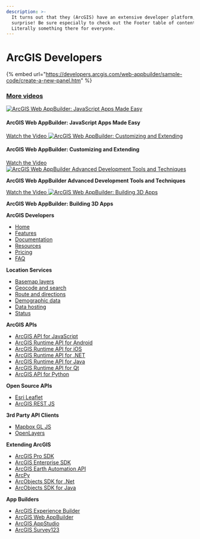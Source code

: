 ```yaml
---
description: >-
  It turns out that they (ArcGIS) have an extensive developer platform, to my
  surprise! Be sure especially to check out the Footer table of contents.
  Literally something there for everyone.
---
```


# ArcGIS Developers

{% embed url="https://developers.arcgis.com/web-appbuilder/sample-code/create-a-new-panel.htm" %}

###  [More videos ](https://www.esri.com/videos/search?text=ArcGIS%20Web-AppBuilder)

[![ArcGIS Web AppBuilder: JavaScript Apps Made Easy](https://i.ytimg.com/vi/5hsprKc_Wo0/hqdefault.jpg?sqp=-oaymwEWCKgBEF5IWvKriqkDCQgBFQAAiEIYAQ==&rs=AOn4CLCNuhm0cPKKvXaBNPdS3UebMrTjRQ)](https://www.youtube.com/watch?v=5hsprKc_Wo0&index=76&list=PLaPDDLTCmy4Z844nQ0aFdRCTICoNDPf7E)

#### **ArcGIS Web AppBuilder: JavaScript Apps Made Easy**

[Watch the Video ](https://www.youtube.com/watch?v=5hsprKc_Wo0&index=76&list=PLaPDDLTCmy4Z844nQ0aFdRCTICoNDPf7E)[![ArcGIS Web AppBuilder: Customizing and Extending](https://i.ytimg.com/vi/9JttgbuZsEs/hqdefault.jpg?sqp=-oaymwEWCKgBEF5IWvKriqkDCQgBFQAAiEIYAQ==&rs=AOn4CLDVT8FjKqlN-N6X9AE3EdpWN-IlQQ)](https://www.youtube.com/watch?v=9JttgbuZsEs&index=75&list=PLaPDDLTCmy4Z844nQ0aFdRCTICoNDPf7E)

#### **ArcGIS Web AppBuilder: Customizing and Extending**

[Watch the Video ](https://www.youtube.com/watch?v=9JttgbuZsEs&index=75&list=PLaPDDLTCmy4Z844nQ0aFdRCTICoNDPf7E)[![ArcGIS Web AppBuilder Advanced Development Tools and Techniques](https://i.ytimg.com/vi/WpA5ld-EGp4/hqdefault.jpg?sqp=-oaymwEWCKgBEF5IWvKriqkDCQgBFQAAiEIYAQ==&rs=AOn4CLCjnJVbAFnQtsb8FcMz6idM_4Vpjw)](https://www.youtube.com/watch?v=WpA5ld-EGp4&index=14&list=PLaPDDLTCmy4Z844nQ0aFdRCTICoNDPf7E)

**ArcGIS Web AppBuilder Advanced Development Tools and Techniques**

[Watch the Video ](https://www.youtube.com/watch?v=WpA5ld-EGp4&index=14&list=PLaPDDLTCmy4Z844nQ0aFdRCTICoNDPf7E)[![ArcGIS Web AppBuilder: Building 3D Apps](https://i.ytimg.com/vi/qAGF5W5icjU/hqdefault.jpg?sqp=-oaymwEWCKgBEF5IWvKriqkDCQgBFQAAiEIYAQ==&rs=AOn4CLA6UTdifnXk4zDCeGhjE3Ej6NB8LQ)](https://www.youtube.com/watch?v=qAGF5W5icjU&index=74&list=PLaPDDLTCmy4Z844nQ0aFdRCTICoNDPf7E)

**ArcGIS Web AppBuilder: Building 3D Apps**



**ArcGIS Developers**

* [Home](https://developers.arcgis.com/)
* [Features](https://developers.arcgis.com/features/)
* [Documentation](https://developers.arcgis.com/documentation/)
* [Resources](https://developers.arcgis.com/resources/)
* [Pricing](https://developers.arcgis.com/pricing/)
* [FAQ](https://developers.arcgis.com/faq/)

**Location Services**

* [Basemap layers](https://developers.arcgis.com/features/maps-and-data/)
* [Geocode and search](https://developers.arcgis.com/features/geocoding/)
* [Route and directions](https://developers.arcgis.com/features/directions/)
* [Demographic data](https://developers.arcgis.com/features/demographics/)
* [Data hosting](https://developers.arcgis.com/features/hosted-data/)
* [Status](https://status.arcgis.com/)

**ArcGIS APIs**

* [ArcGIS API for JavaScript](https://developers.arcgis.com/javascript/)
* [ArcGIS Runtime API for Android](https://developers.arcgis.com/android/)
* [ArcGIS Runtime API for iOS](https://developers.arcgis.com/ios/)
* [ArcGIS Runtime API for .NET](https://developers.arcgis.com/net/)
* [ArcGIS Runtime API for Java](https://developers.arcgis.com/java/)
* [ArcGIS Runtime API for Qt](https://developers.arcgis.com/qt/)
* [ArcGIS API for Python](https://developers.arcgis.com/python/)

**Open Source APIs**

* [Esri Leaflet](https://developers.arcgis.com/esri-leaflet/)
* [ArcGIS REST JS](https://developers.arcgis.com/arcgis-rest-js/)

**3rd Party API Clients**

* [Mapbox GL JS](https://developers.arcgis.com/mapbox-gl-js/)
* [OpenLayers](https://developers.arcgis.com/openlayers/)

**Extending ArcGIS**

* [ArcGIS Pro SDK](https://pro.arcgis.com/en/pro-app/sdk/)
* [ArcGIS Enterprise SDK](https://developers.arcgis.com/enterprise-sdk/)
* [ArcGIS Earth Automation API](http://doc.arcgis.com/en/arcgis-earth/automation-api/get-started.htm)
* [ArcPy](https://pro.arcgis.com/en/pro-app/arcpy/main/arcgis-pro-arcpy-reference.htm)
* [ArcObjects SDK for .Net](https://desktop.arcgis.com/en/arcobjects/latest/net/webframe.htm#RoadmapToExtendingArcObjects.htm)
* [ArcObjects SDK for Java](https://desktop.arcgis.com/en/arcobjects/latest/java/#80146cac-6b50-4c82-a9f5-7a5be3406c5b.htm)

**App Builders**

* [ArcGIS Experience Builder](https://developers.arcgis.com/experience-builder/)
* [ArcGIS Web AppBuilder](https://developers.arcgis.com/web-appbuilder/)
* [ArcGIS AppStudio](https://developers.arcgis.com/appstudio/)
* [ArcGIS Survey123](https://developers.arcgis.com/survey123/)

